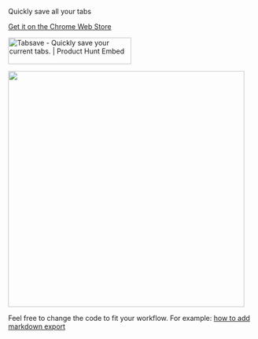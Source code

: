 Quickly save all your tabs

[Get it on the Chrome Web Store](https://chrome.google.com/webstore/detail/tabsave/ejmellidbiganikdjemjajgfckidgnpe)

<a href="https://www.producthunt.com/posts/tabsave?utm_source=badge-featured&utm_medium=badge&utm_souce=badge-tabsave" target="_blank"><img src="https://api.producthunt.com/widgets/embed-image/v1/featured.svg?post_id=199202&theme=light" alt="Tabsave - Quickly save your current tabs. | Product Hunt Embed" style="width: 250px; height: 54px;" width="250px" height="54px" /></a>

<img src="https://raw.githubusercontent.com/raphaelrk/tabsave/master/assets/chrome-screenshot.png" width="480">


Feel free to change the code to fit your workflow. For example: [how to add markdown export](https://gist.github.com/raphaelrk/99dadcbc6de542bce9480c7d4e6d25ea)

